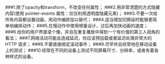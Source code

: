 ###1.除了opacity和transform，不改变任何属性；
###2.用非常清楚的方式隐藏内容(使用 pointer-events 属性：仅仅利用透明度隐藏元素)；
###3.不要一次给所有内容都设置动画，用动作编排加以替代；
###4.适当增加切换延时能够更简单地编排动作；
###5.在慢动作中使用增量设计，过后再加快动画的速度；
###6.给你的用户界面录个像，并且在重复播放中得到一个有价值的第三人视角的看法；
###7.网络活动可能会造成延迟，你应该预加载或者延迟处理非常大的 HTTP 请求；
###8.不要直接绑定滚动事件；
###9.尽早并且经常地在移动设备上的测试；
###10.经常在不同的设备上测试不同屏幕尺寸、分辨率，或者有着各种样式的设备。
